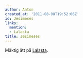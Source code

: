 ```yaml
---
author: Anton
created_at: '2011-08-08T19:52:06Z'
id: Jesimeses
links:
  mention:
  - Lalasta
title: Jesimeses
---
```


Mäktig ätt på [Lalasta].

  [Lalasta]: Lalasta

